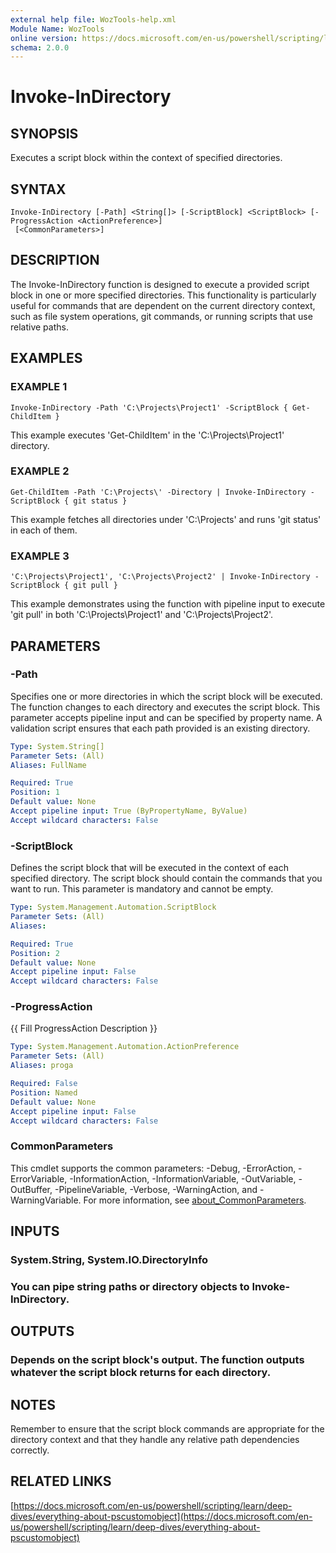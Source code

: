 ```yaml
---
external help file: WozTools-help.xml
Module Name: WozTools
online version: https://docs.microsoft.com/en-us/powershell/scripting/learn/deep-dives/everything-about-pscustomobject
schema: 2.0.0
---
```


# Invoke-InDirectory

## SYNOPSIS
Executes a script block within the context of specified directories.

## SYNTAX

```
Invoke-InDirectory [-Path] <String[]> [-ScriptBlock] <ScriptBlock> [-ProgressAction <ActionPreference>]
 [<CommonParameters>]
```

## DESCRIPTION
The Invoke-InDirectory function is designed to execute a provided script block in one or more specified directories.
This functionality is particularly useful for commands that are dependent on the current directory context, such as file system operations, git commands, or running scripts that use relative paths.

## EXAMPLES

### EXAMPLE 1
```
Invoke-InDirectory -Path 'C:\Projects\Project1' -ScriptBlock { Get-ChildItem }
```

This example executes 'Get-ChildItem' in the 'C:\Projects\Project1' directory.

### EXAMPLE 2
```
Get-ChildItem -Path 'C:\Projects\' -Directory | Invoke-InDirectory -ScriptBlock { git status }
```

This example fetches all directories under 'C:\Projects\' and runs 'git status' in each of them.

### EXAMPLE 3
```
'C:\Projects\Project1', 'C:\Projects\Project2' | Invoke-InDirectory -ScriptBlock { git pull }
```

This example demonstrates using the function with pipeline input to execute 'git pull' in both 'C:\Projects\Project1' and 'C:\Projects\Project2'.

## PARAMETERS

### -Path
Specifies one or more directories in which the script block will be executed.
The function changes to each directory and executes the script block.
This parameter accepts pipeline input and can be specified by property name.
A validation script ensures that each path provided is an existing directory.

```yaml
Type: System.String[]
Parameter Sets: (All)
Aliases: FullName

Required: True
Position: 1
Default value: None
Accept pipeline input: True (ByPropertyName, ByValue)
Accept wildcard characters: False
```

### -ScriptBlock
Defines the script block that will be executed in the context of each specified directory.
The script block should contain the commands that you want to run.
This parameter is mandatory and cannot be empty.

```yaml
Type: System.Management.Automation.ScriptBlock
Parameter Sets: (All)
Aliases:

Required: True
Position: 2
Default value: None
Accept pipeline input: False
Accept wildcard characters: False
```

### -ProgressAction
{{ Fill ProgressAction Description }}

```yaml
Type: System.Management.Automation.ActionPreference
Parameter Sets: (All)
Aliases: proga

Required: False
Position: Named
Default value: None
Accept pipeline input: False
Accept wildcard characters: False
```

### CommonParameters
This cmdlet supports the common parameters: -Debug, -ErrorAction, -ErrorVariable, -InformationAction, -InformationVariable, -OutVariable, -OutBuffer, -PipelineVariable, -Verbose, -WarningAction, and -WarningVariable. For more information, see [about_CommonParameters](http://go.microsoft.com/fwlink/?LinkID=113216).

## INPUTS

### System.String, System.IO.DirectoryInfo
### You can pipe string paths or directory objects to Invoke-InDirectory.
## OUTPUTS

### Depends on the script block's output. The function outputs whatever the script block returns for each directory.
## NOTES
Remember to ensure that the script block commands are appropriate for the directory context and that they handle any relative path dependencies correctly.

## RELATED LINKS

[https://docs.microsoft.com/en-us/powershell/scripting/learn/deep-dives/everything-about-pscustomobject](https://docs.microsoft.com/en-us/powershell/scripting/learn/deep-dives/everything-about-pscustomobject)

